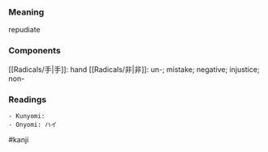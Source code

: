 ### Meaning

repudiate

### Components

[[Radicals/手|手]]: hand [[Radicals/非|非]]: un-; mistake; negative; injustice; non-

### Readings

```
- Kunyomi: 
- Onyomi: ハイ
```

#kanji